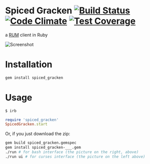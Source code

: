 # Spiced Gracken [![Build Status](https://travis-ci.org/NullVoxPopuli/spiced_gracken.svg)](https://travis-ci.org/NullVoxPopuli/spiced_gracken) [![Code Climate](https://codeclimate.com/github/NullVoxPopuli/spiced_gracken/badges/gpa.svg)](https://codeclimate.com/github/NullVoxPopuli/spiced_gracken) [![Test Coverage](https://codeclimate.com/github/NullVoxPopuli/spiced_gracken/badges/coverage.svg)](https://codeclimate.com/github/NullVoxPopuli/spiced_gracken/coverage)
a [RUM](https://github.com/NullVoxPopuli/Rum) client in Ruby

![Screenshot](http://i.imgur.com/Y88P4mw.png)
# Installation

```bash
gem install spiced_gracken
```

# Usage

```bash
$ irb
```
```ruby
require 'spiced_gracken'
SpicedGracken.start
```

Or, if you just download the zip:

```bash
gem build spiced_gracken.gemspec
gem install spiced_gracken-___.gem
./run # for bash interface (the picture on the right, above)
./run ui # for curses interface (the picture on the left above)
```
